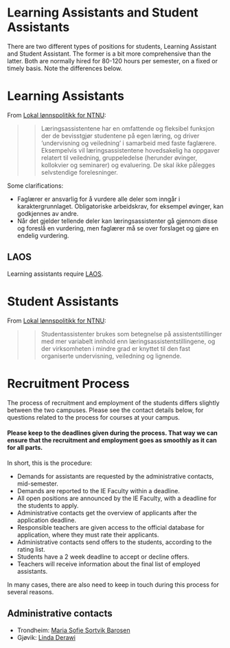 # Learning Assistants and Student Assistants

There are two different types of positions for students, Learning Assistant and Student Assistant. The former is a bit more comprehensive than the latter. Both are normally hired for 80-120 hours per semester, on a fixed or timely basis. Note the differences below.

# Learning Assistants

From [Lokal lønnspolitikk for NTNU](https://i.ntnu.no/documents/portlet_file_entry/1305837853/Lokal+lønnspolitikk+rev+1.6.2022.pdf/5b5ce972-400c-e1c4-8d50-253259c83202):

  >> Læringsassistentene har en omfattende og fleksibel funksjon der de bevisstgjør studentene på egen læring, og driver ’undervisning og veiledning’ i samarbeid med faste faglærere. Eksempelvis vil læringsassistentene hovedsakelig ha oppgaver relatert til veiledning, gruppeledelse (herunder øvinger, kollokvier og seminarer) og evaluering. De skal ikke pålegges selvstendige forelesninger.

Some clarifications:

* Faglærer er ansvarlig for å vurdere alle deler som inngår i karaktergrunnlaget. Obligatoriske arbeidskrav, for eksempel øvinger, kan godkjennes av andre.
* Når det gjelder tellende deler kan læringsassistenter gå gjennom disse og foreslå en vurdering, men faglærer må se over forslaget og gjøre en endelig vurdering.

## LAOS

Learning assistants require [LAOS](laos.html). 

# Student Assistants

From [Lokal lønnspolitikk for NTNU](https://i.ntnu.no/documents/portlet_file_entry/1305837853/Lokal+lønnspolitikk+rev+1.6.2022.pdf/5b5ce972-400c-e1c4-8d50-253259c83202):

  >> Studentassistenter brukes som betegnelse på assistentstillinger med mer variabelt innhold enn læringsassistentstillingene, og der virksomheten i mindre grad er knyttet til den fast organiserte undervisning, veiledning og lignende. 

# Recruitment Process

The process of recruitment and employment of the students differs slightly between the two campuses. Please see the contact details below, for questions related to the process for courses at your campus.

#### Please keep to the deadlines given during the process. That way we can ensure that the recruitment and employment goes as smoothly as it can for all parts.  

In short, this is the procedure:

* Demands for assistants are requested by the administrative contacts, mid-semester.
* Demands are reported to the IE Faculty within a deadline. 
* All open positions are announced by the IE Faculty, with a deadline for the students to apply. 
* Administrative contacts get the overview of applicants after the application deadline.
* Responsible teachers are given access to the official database for application, where they must rate their applicants.
* Administrative contacts send offers to the students, according to the rating list. 
* Students have a 2 week deadline to accept or decline offers.
* Teachers will receive information about the final list of employed assistants.

In many cases, there are also need to keep in touch during this process for several reasons. 


## Administrative contacts

* Trondheim:  [Maria Sofie Sortvik Barosen](https://www.ntnu.edu/employees/maria.barosen)
* Gjøvik:     [Linda Derawi](https://www.ntnu.edu/employees/linda.derawi)
